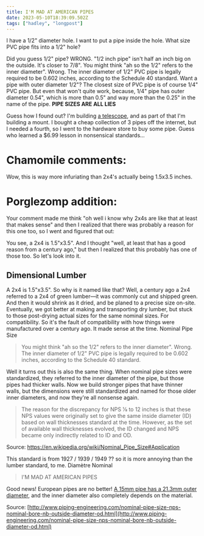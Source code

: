 ```yaml
---
title: I'M MAD AT AMERICAN PIPES
date: 2023-05-10T18:39:09.502Z
tags: ["hadley", "longpost"]
---
```


I have a 1/2" diameter hole. I want to put a pipe inside the hole. What size PVC pipe fits into a 1/2" hole?

Did you guess 1/2" pipe? WRONG. "1/2 inch pipe" isn't half an inch big on the outside. It's closer to 7/8". You might think "ah so the 1/2" refers to the inner diameter". Wrong. The inner diameter of 1/2" PVC pipe is legally required to be 0.602 inches, according to the Schedule 40 standard. Want a pipe with outer diameter 1/2"? The closest size of PVC pipe is of course 1/4" PVC pipe. But even that won't quite work, because, 1/4" pipe has outer diameter 0.54", which is more than 0.5" and way more than the 0.25" in the name of the pipe. <b>PIPE SIZES ARE ALL LIES</b>

Guess how I found out? I'm building <a href="https://www.printables.com/model/224383-astronomical-telescope-hadley-an-easy-assembly-hig">a telescope</a>, and as part of that I'm building a mount. I bought a cheap collection of 3 pipes off the internet, but I needed a fourth, so I went to the hardware store to buy some pipe. Guess who learned a $6.99 lesson in nonsensical standards...


# Chamomile comments:

Wow, this is way more infuriating than 2x4's actually being 1.5x3.5 inches.

# Porglezomp addition:

Your comment made me think "oh well i know why 2x4s are like that at least that makes sense" and then I realized that there was probably a reason for this one too, so I went and figured that out:

You see, a 2x4 is 1.5"x3.5". And I thought "well, at least that has a good reason from a century ago," but then I realized that this probably has one of those too. So let's look into it.

## Dimensional Lumber

A 2x4 is 1.5"x3.5". So why is it named like that? Well, a century ago a 2x4 referred to a 2x4 of green lumber—it was commonly cut and shipped green. And then it would shrink as it dried, and be planed to a precise size on-site. Eventually, we got better at making and transporting dry lumber, but stuck to those post-drying actual sizes for the same nominal sizes. For compatibility. So it's the fault of compatibility with how things were manufactured over a century ago. It made sense at the time.
Nominal Pipe Size

> You might think "ah so the 1/2" refers to the inner diameter". Wrong. The inner diameter of 1/2" PVC pipe is legally required to be 0.602 inches, according to the Schedule 40 standard.

Well it turns out this is also the same thing. When nominal pipe sizes were standardized, they referred to the inner diameter of the pipe, but those pipes had thicker walls. Now we build stronger pipes that have thinner walls, but the dimensions were still standardized and named for those older inner diameters, and now they're all nonsense again.

> The reason for the discrepancy for NPS 1⁄8 to 12 inches is that these NPS values were originally set to give the same inside diameter (ID) based on wall thicknesses standard at the time. However, as the set of available wall thicknesses evolved, the ID changed and NPS became only indirectly related to ID and OD.

Source: https://en.wikipedia.org/wiki/Nominal_Pipe_Size#Application

This standard is from 1927 / 1939 / 1949 ?? so it is more annoying than the lumber standard, to me.
Diamètre Nominal

> I'M MAD AT AMERICAN PIPES

Good news! European pipes are no better! [A 15mm pipe has a 21.3mm outer diameter](http://www.piping-engineering.com/nominal-pipe-size-nps-nominal-bore-nb-outside-diameter-od.html), and the inner diameter also completely depends on the material.

Source: [http://www.piping-engineering.com/nominal-pipe-size-nps-nominal-bore-nb-outside-diameter-od.html](http://www.piping-engineering.com/nominal-pipe-size-nps-nominal-bore-nb-outside-diameter-od.html)

